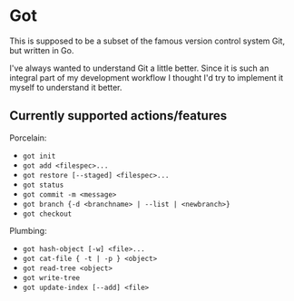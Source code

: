 # Got
This is supposed to be a subset of the famous version control system
Git, but written in Go.

I've always wanted to understand Git a little better. Since it is such
an integral part of my development workflow I thought I'd try to implement
it myself to understand it better.

## Currently supported actions/features
Porcelain:
- `got init`
- `got add <filespec>...`
- `got restore [--staged] <filespec>...`
- `got status`
- `got commit -m <message>`
- `got branch {-d <branchname> | --list | <newbranch>}`
- `got checkout`

Plumbing:
- `got hash-object [-w] <file>...`
- `got cat-file { -t | -p } <object>`
- `got read-tree <object>`
- `got write-tree`
- `got update-index [--add] <file>`